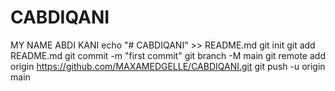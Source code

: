 # CABDIQANI
MY NAME ABDI KANI
echo "# CABDIQANI" >> README.md
git init
git add README.md
git commit -m "first commit"
git branch -M main
git remote add origin https://github.com/MAXAMEDGELLE/CABDIQANI.git
git push -u origin main
